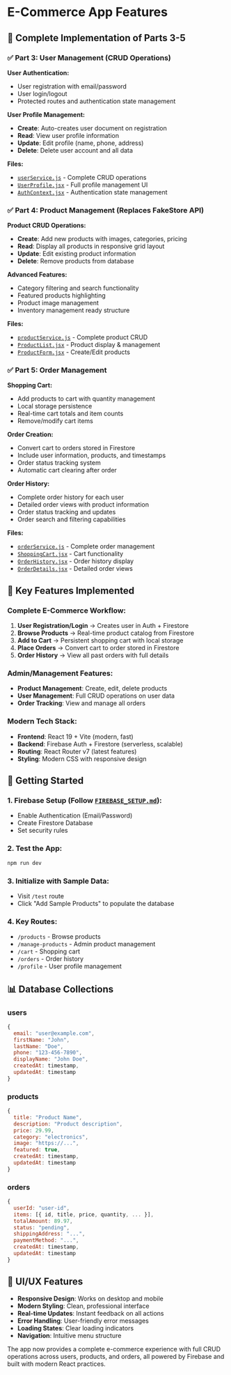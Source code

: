 # E-Commerce App Features

## 🚀 **Complete Implementation of Parts 3-5**

### ✅ **Part 3: User Management (CRUD Operations)**

**User Authentication:**
- User registration with email/password
- User login/logout
- Protected routes and authentication state management

**User Profile Management:**
- **Create**: Auto-creates user document on registration
- **Read**: View user profile information
- **Update**: Edit profile (name, phone, address)
- **Delete**: Delete user account and all data

**Files:**
- [`userService.js`](src/services/userService.js) - Complete CRUD operations
- [`UserProfile.jsx`](src/components/User/UserProfile.jsx) - Full profile management UI
- [`AuthContext.jsx`](src/contexts/AuthContext.jsx) - Authentication state management

### ✅ **Part 4: Product Management (Replaces FakeStore API)**

**Product CRUD Operations:**
- **Create**: Add new products with images, categories, pricing
- **Read**: Display all products in responsive grid layout
- **Update**: Edit existing product information
- **Delete**: Remove products from database

**Advanced Features:**
- Category filtering and search functionality
- Featured products highlighting
- Product image management
- Inventory management ready structure

**Files:**
- [`productService.js`](src/services/productService.js) - Complete product CRUD
- [`ProductList.jsx`](src/components/Products/ProductList.jsx) - Product display & management
- [`ProductForm.jsx`](src/components/Products/ProductForm.jsx) - Create/Edit products

### ✅ **Part 5: Order Management**

**Shopping Cart:**
- Add products to cart with quantity management
- Local storage persistence
- Real-time cart totals and item counts
- Remove/modify cart items

**Order Creation:**
- Convert cart to orders stored in Firestore
- Include user information, products, and timestamps
- Order status tracking system
- Automatic cart clearing after order

**Order History:**
- Complete order history for each user
- Detailed order views with product information
- Order status tracking and updates
- Order search and filtering capabilities

**Files:**
- [`orderService.js`](src/services/orderService.js) - Complete order management
- [`ShoppingCart.jsx`](src/components/Cart/ShoppingCart.jsx) - Cart functionality
- [`OrderHistory.jsx`](src/components/Orders/OrderHistory.jsx) - Order history display
- [`OrderDetails.jsx`](src/components/Orders/OrderDetails.jsx) - Detailed order views

## 🎯 **Key Features Implemented**

### **Complete E-Commerce Workflow:**
1. **User Registration/Login** → Creates user in Auth + Firestore
2. **Browse Products** → Real-time product catalog from Firestore  
3. **Add to Cart** → Persistent shopping cart with local storage
4. **Place Orders** → Convert cart to order stored in Firestore
5. **Order History** → View all past orders with full details

### **Admin/Management Features:**
- **Product Management**: Create, edit, delete products
- **User Management**: Full CRUD operations on user data
- **Order Tracking**: View and manage all orders

### **Modern Tech Stack:**
- **Frontend**: React 19 + Vite (modern, fast)
- **Backend**: Firebase Auth + Firestore (serverless, scalable)
- **Routing**: React Router v7 (latest features)
- **Styling**: Modern CSS with responsive design

## 🔧 **Getting Started**

### **1. Firebase Setup** (Follow [`FIREBASE_SETUP.md`](FIREBASE_SETUP.md)):
- Enable Authentication (Email/Password)
- Create Firestore Database
- Set security rules

### **2. Test the App**:
```bash
npm run dev
```

### **3. Initialize with Sample Data**:
- Visit `/test` route
- Click "Add Sample Products" to populate the database

### **4. Key Routes**:
- `/products` - Browse products
- `/manage-products` - Admin product management  
- `/cart` - Shopping cart
- `/orders` - Order history
- `/profile` - User profile management

## 📊 **Database Collections**

### **users**
```javascript
{
  email: "user@example.com",
  firstName: "John",
  lastName: "Doe", 
  phone: "123-456-7890",
  displayName: "John Doe",
  createdAt: timestamp,
  updatedAt: timestamp
}
```

### **products**
```javascript
{
  title: "Product Name",
  description: "Product description",
  price: 29.99,
  category: "electronics",
  image: "https://...",
  featured: true,
  createdAt: timestamp,
  updatedAt: timestamp
}
```

### **orders**
```javascript
{
  userId: "user-id",
  items: [{ id, title, price, quantity, ... }],
  totalAmount: 89.97,
  status: "pending",
  shippingAddress: "...",
  paymentMethod: "...",
  createdAt: timestamp,
  updatedAt: timestamp
}
```

## 🎨 **UI/UX Features**

- **Responsive Design**: Works on desktop and mobile
- **Modern Styling**: Clean, professional interface
- **Real-time Updates**: Instant feedback on all actions
- **Error Handling**: User-friendly error messages
- **Loading States**: Clear loading indicators
- **Navigation**: Intuitive menu structure

The app now provides a complete e-commerce experience with full CRUD operations across users, products, and orders, all powered by Firebase and built with modern React practices.
